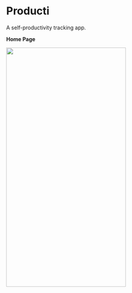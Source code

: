 # Producti
A self-productivity tracking app.

**Home Page**

<img src="https://user-images.githubusercontent.com/10809719/53240456-c221dd80-36c4-11e9-96b1-623ab4cac059.png" width="320px" height="640px"/>
